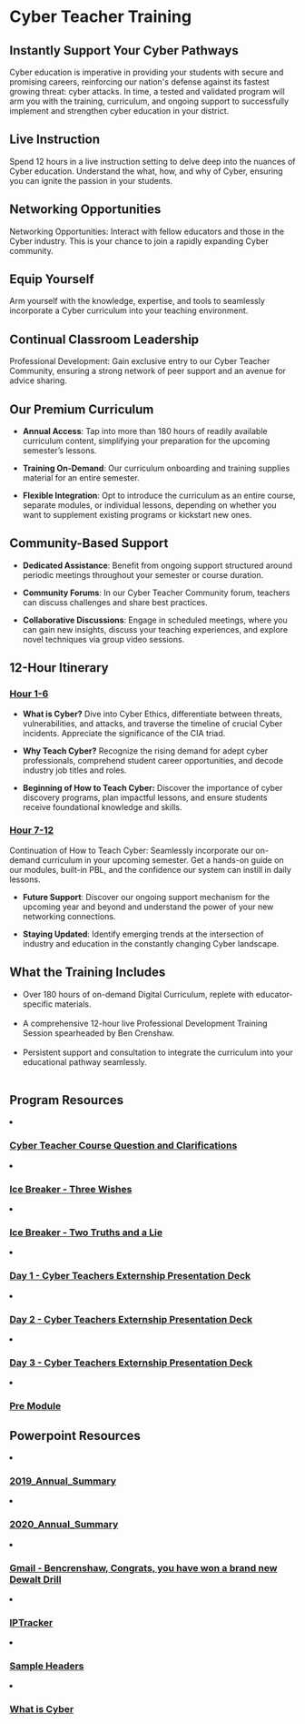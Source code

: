 <h1>Cyber Teacher Training</h1>



<h2>Instantly Support Your Cyber Pathways</h2>
<p1>Cyber education is imperative in providing your students with secure and promising careers, reinforcing our nation's defense against its fastest growing threat: cyber attacks. In time, a tested and validated program will arm you with the training, curriculum, and ongoing support to successfully implement and strengthen cyber education in your district.</p1><br>

<h2>Live Instruction</h2>
<p1>Spend 12 hours in a live instruction setting to delve deep into the nuances of Cyber education. Understand the what, how, and why of Cyber, ensuring you can ignite the passion in your students.</p1><br>

<h2>Networking Opportunities</h2>
<p1>Networking Opportunities: Interact with fellow educators and those in the Cyber industry. This is your chance to join a rapidly expanding Cyber community.</p1> <br>

<h2>Equip Yourself</h2>
<p1>Arm yourself with the knowledge, expertise, and tools to seamlessly incorporate a Cyber curriculum into your teaching environment.</p1><br>

<h2>Continual Classroom Leadership</h2>
<p1>Professional Development: Gain exclusive entry to our Cyber Teacher Community, ensuring a strong network of peer support and an avenue for advice sharing.</p1><br>

<h2>Our Premium Curriculum</h2>
<ul>
 <li>
  
  **Annual Access**: Tap into more than 180 hours of readily available curriculum content, simplifying your preparation for the upcoming semester’s lessons.</li>
 <li>
  
   **Training On-Demand**: Our curriculum onboarding and training supplies material for an entire semester.</li>
 <li>
   
   **Flexible Integration**: Opt to introduce the curriculum as an entire course, separate modules, or individual lessons, depending on whether you want to supplement existing programs or kickstart new ones.</li>
</ul>


<h2>Community-Based Support</h2>
<ul>
<li>
  
  **Dedicated Assistance**: Benefit from ongoing support structured around periodic meetings throughout your semester or course duration.</li>
<li>
  
  **Community Forums**: In our Cyber Teacher Community forum, teachers can discuss challenges and share best practices.</li>
<li>
  
  **Collaborative Discussions**: Engage in scheduled meetings, where you can gain new insights, discuss your teaching experiences, and explore novel techniques via group video sessions.</li>
  
</ul>

<h2>12-Hour Itinerary</h2>

<h3><ins> Hour 1-6</ins></h3>
<p1>
<ul>
<li>
  
  **What is Cyber?** Dive into Cyber Ethics, differentiate between threats, vulnerabilities, and attacks, and traverse the timeline of crucial Cyber incidents. Appreciate the significance of the CIA triad.</li>

<li>
  
  **Why Teach Cyber?** Recognize the rising demand for adept cyber professionals, comprehend student career opportunities, and decode industry job titles and roles.</li>

<li>
  
  **Beginning of How to Teach Cyber:** Discover the importance of cyber discovery programs, plan impactful lessons, and ensure students receive foundational knowledge and skills.
</p1> </li> </ul>

<h3><ins>Hour 7-12</ins></h3>
<p1>Continuation of How to Teach Cyber: Seamlessly incorporate our on-demand curriculum in your upcoming semester. Get a hands-on guide on our modules, built-in PBL, and the confidence our system can instill in daily lessons.</p1><br>

<ul>
<li>
  
  **Future Support**: Discover our ongoing support mechanism for the upcoming year and beyond and understand the power of your new networking connections.</li>
<li>
  
  **Staying Updated**: Identify emerging trends at the intersection of industry and education in the constantly changing Cyber landscape.</li>
</ul>


<h2>What the Training Includes</h2>

<ul>
<li>Over 180 hours of on-demand Digital Curriculum, replete with educator-specific materials.</li><br>

<li>A comprehensive 12-hour live Professional Development Training Session spearheaded by Ben Crenshaw.</li><br>

<li>Persistent support and consultation to integrate the curriculum into your educational pathway seamlessly.</li><br>

</ul>


<h2> Program Resources</h2>

<li><h3><a href="https://docs.google.com/document/d/1vEkg3qduKZIfwHZ8Kt-db_NYFIdtCLwS/edit?usp=sharing&ouid=110228847857413878764&rtpof=true&sd=true">Cyber Teacher Course Question and Clarifications</a></h3></li>
<li><h3><a href="https://drive.google.com/file/d/1L1tZ0L5JKLdmxPPBG3ezH0xVxEWEWOh2/view?usp=sharing">Ice Breaker - Three Wishes</a></h3></li>
<li><h3><a href="https://drive.google.com/file/d/1THicH_SXJll7RYWQNAaACo7jUFTVCG03/view?usp=sharing">Ice Breaker - Two Truths and a Lie</a></h3></li>
<li><h3><a href="https://docs.google.com/presentation/d/1x78va9DeFV8yH2Eb6kYQT_KLm335Rb7x/edit?usp=sharing&ouid=110228847857413878764&rtpof=true&sd=true">Day 1 - Cyber Teachers Externship Presentation Deck</a></h3></li>
<li><h3><a href="https://docs.google.com/presentation/d/14v-ZQVpcIBnu9QCT3l7vk58Zc8-ehY__/edit?usp=sharing&ouid=110228847857413878764&rtpof=true&sd=true">Day 2 - Cyber Teachers Externship Presentation Deck</a></h3></li>
<li><h3><a href="https://docs.google.com/presentation/d/1MOO-fELCooaPSUZaY0XN7ktBSZXnthfP/edit?usp=sharing&ouid=110228847857413878764&rtpof=true&sd=true">Day 3 - Cyber Teachers Externship Presentation Deck</a></h3></li>
<li><h3><a href="https://docs.google.com/presentation/d/1SuEMAUkRephVSbMp4Zit7DYBnTTls5-3/edit?usp=sharing&ouid=110228847857413878764&rtpof=true&sd=true">Pre Module</a></h3></li>


<h2> Powerpoint Resources</h2>
<li><h3><a href="https://drive.google.com/file/d/1EQlc_FLVDs9XUltDv69nq3e6VHaaOtvq/view?usp=sharing">2019_Annual_Summary</a></h3></li>
<li><h3><a href="https://drive.google.com/file/d/1ZHoIKpUrCKxPkbIqmn9_pvzVsMLYEN-w/view?usp=sharing">2020_Annual_Summary</a></h3></li>
<li><h3><a href="https://drive.google.com/file/d/1MCea6_yp0aXqLVzSAeJtMvGZvABeQM1v/view?usp=sharing">Gmail - Bencrenshaw, Congrats, you have won a brand new Dewalt Drill</a></h3></li>
<li><h3><a href="https://drive.google.com/file/d/1vzOM401JaiOUoaDaOpDveravRqBzPJyK/view?usp=sharing">IPTracker</a></h3></li>
<li><h3><a href="https://drive.google.com/file/d/1knm-OxLuAUNYpUXMcyMCy2YQCBqj9lHq/view?usp=sharing">Sample Headers</a></h3></li>
<li><h3><a href="https://drive.google.com/file/d/1DUSsnFa2U1eRH3jozj42TGdM3MrilXFj/view?usp=sharing">What is Cyber</a></h3></li>

